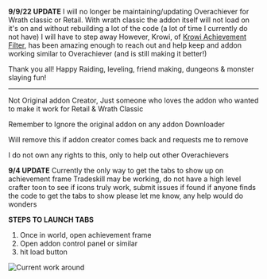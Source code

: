 **9/9/22 UPDATE**
I will no longer be maintaining/updating Overachiever for Wrath classic or Retail. 
 With wrath classic the addon itself will not load on it's on and without rebuilding a lot of the code (a lot of time I currently do not have) I will have to step away
However,
Krowi, of [Krowi Achievement Filter](https://www.curseforge.com/wow/addons/krowi-achievement-filter), has been amazing enough to reach out and help keep and addon working similar to Overachiever (and is still making it better!)

Thank you all! Happy Raiding, leveling, friend making, dungeons & monster slaying fun!

_________________________________________________________________________________________________________________________________________
Not Original addon Creator, Just someone who loves the addon who wanted to make it work for Retail & Wrath Classic

Remember to Ignore the original addon on any addon Downloader

Will remove this if addon creator comes back and requests me to remove

I do not own any rights to this, only to help out other Overachievers

**9/4 UPDATE**
Currently the only way to get the tabs to show up on achievement frame
Tradeskill may be working, do not have a high level crafter toon to see if icons truly work, submit issues if found
if anyone finds the code to get the tabs to show please let me know, any help would do wonders

**STEPS TO LAUNCH TABS**
1. Once in world, open achievement frame
2. Open addon control panel or similar
3. hit load button

![Current work around](https://i.ibb.co/261HspS/Workaround.png) 
